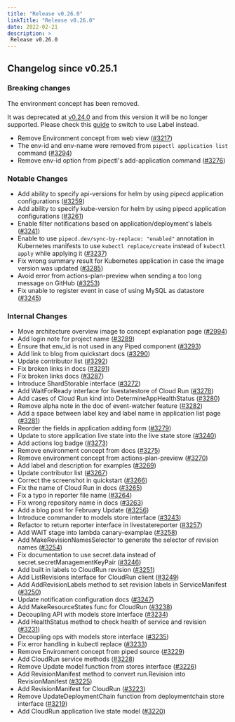 ```yaml
---
title: "Release v0.26.0"
linkTitle: "Release v0.26.0"
date: 2022-02-21
description: >
 Release v0.26.0
---
```


## Changelog since v0.25.1

### Breaking changes

The environment concept has been removed.

It was deprecated at [v0.24.0](https://github.com/pipe-cd/pipecd/releases/tag/v0.24.0) and from this version it will be no longer supported. Please check this [guide](https://pipecd.dev/blog/2022/02/10/february-2022-update/#environment-and-deployment-configuration-file-were-deprecated) to switch to use Label instead.

* Remove Environment concept from web view ([#3217](https://github.com/pipe-cd/pipecd/pull/3217))
* The env-id and env-name were removed from `pipectl application list` command ([#3294](https://github.com/pipe-cd/pipecd/pull/3294))
* Remove env-id option from pipectl's add-application command ([#3276](https://github.com/pipe-cd/pipecd/pull/3276))

### Notable Changes

* Add ability to specify api-versions for helm by using pipecd application configurations ([#3259](https://github.com/pipe-cd/pipecd/pull/3259))
* Add ability to specify kube-version for helm by using pipecd application configurations ([#3261](https://github.com/pipe-cd/pipecd/pull/3261))
* Enable filter notifications based on application/deployment's labels ([#3241](https://github.com/pipe-cd/pipecd/pull/3241))
* Enable to use `pipecd.dev/sync-by-replace: "enabled"` annotation in Kubernetes manifests to use `kubectl replace/create` instead of `kubectl apply` while applying it ([#3237](https://github.com/pipe-cd/pipecd/pull/3237))
* Fix wrong summary result for Kubernetes application in case the image version was updated ([#3285](https://github.com/pipe-cd/pipecd/pull/3285))
* Avoid error from actions-plan-preview when sending a too long message on GitHub ([#3253](https://github.com/pipe-cd/pipecd/pull/3253))
* Fix unable to register event in case of using MySQL as datastore ([#3245](https://github.com/pipe-cd/pipecd/pull/3245))

### Internal Changes

* Move architecture overview image to concept explanation page ([#2994](https://github.com/pipe-cd/pipecd/pull/2994))
* Add login note for project name ([#3289](https://github.com/pipe-cd/pipecd/pull/3289))
* Ensure that env_id is not used in any Piped component ([#3293](https://github.com/pipe-cd/pipecd/pull/3293))
* Add link to blog from quickstart docs ([#3290](https://github.com/pipe-cd/pipecd/pull/3290))
* Update contributor list ([#3292](https://github.com/pipe-cd/pipecd/pull/3292))
* Fix broken links in docs ([#3291](https://github.com/pipe-cd/pipecd/pull/3291))
* Fix broken links docs ([#3287](https://github.com/pipe-cd/pipecd/pull/3287))
* Introduce ShardStorable interface ([#3272](https://github.com/pipe-cd/pipecd/pull/3272))
* Add WaitForReady interface for livestatestore of Cloud Run ([#3278](https://github.com/pipe-cd/pipecd/pull/3278))
* Add cases of Cloud Run kind into DetermineAppHealthStatus ([#3280](https://github.com/pipe-cd/pipecd/pull/3280))
* Remove alpha note in the doc of event-watcher feature ([#3282](https://github.com/pipe-cd/pipecd/pull/3282))
* Add a space between label key and label name in application list page  ([#3281](https://github.com/pipe-cd/pipecd/pull/3281))
* Reorder the fields in application adding form ([#3279](https://github.com/pipe-cd/pipecd/pull/3279))
* Update to store application live state into the live state store ([#3240](https://github.com/pipe-cd/pipecd/pull/3240))
* Add actions log badge ([#3273](https://github.com/pipe-cd/pipecd/pull/3273))
* Remove environment concept from docs ([#3275](https://github.com/pipe-cd/pipecd/pull/3275))
* Remove environment concept from actions-plan-preview ([#3270](https://github.com/pipe-cd/pipecd/pull/3270))
* Add label and description for examples ([#3269](https://github.com/pipe-cd/pipecd/pull/3269))
* Update contributor list ([#3267](https://github.com/pipe-cd/pipecd/pull/3267))
* Correct the screenshot in quickstart ([#3266](https://github.com/pipe-cd/pipecd/pull/3266))
* Fix the name of Cloud Run in docs ([#3265](https://github.com/pipe-cd/pipecd/pull/3265))
* Fix a typo in reporter file name ([#3264](https://github.com/pipe-cd/pipecd/pull/3264))
* Fix wrong repository name in docs ([#3263](https://github.com/pipe-cd/pipecd/pull/3263))
* Add a blog post for February Update ([#3256](https://github.com/pipe-cd/pipecd/pull/3256))
* Introduce commander to models store interface ([#3243](https://github.com/pipe-cd/pipecd/pull/3243))
* Refactor to return reporter interface in livestatereporter ([#3257](https://github.com/pipe-cd/pipecd/pull/3257))
* Add WAIT stage into lambda canary-examplae ([#3258](https://github.com/pipe-cd/pipecd/pull/3258))
* Add MakeRevisionNamesSelector to generate the selector of revision names ([#3254](https://github.com/pipe-cd/pipecd/pull/3254))
* Fix documentation to use secret.data instead of secret.secretManagementKeyPair ([#3246](https://github.com/pipe-cd/pipecd/pull/3246))
* Add built in labels to CloudRun revision ([#3251](https://github.com/pipe-cd/pipecd/pull/3251))
* Add ListRevisions interface for CloudRun client ([#3249](https://github.com/pipe-cd/pipecd/pull/3249))
* Add AddRevisionLabels method to set revision labels in ServiceManifest ([#3250](https://github.com/pipe-cd/pipecd/pull/3250))
* Update notification configuration docs ([#3247](https://github.com/pipe-cd/pipecd/pull/3247))
* Add MakeResourceStates func for CloudRun ([#3238](https://github.com/pipe-cd/pipecd/pull/3238))
* Decoupling API with models store interface ([#3234](https://github.com/pipe-cd/pipecd/pull/3234))
* Add HealthStatus method to check health of service and revision ([#3231](https://github.com/pipe-cd/pipecd/pull/3231))
* Decoupling ops with models store interface ([#3235](https://github.com/pipe-cd/pipecd/pull/3235))
* Fix error handling in kubectl replace ([#3233](https://github.com/pipe-cd/pipecd/pull/3233))
* Remove Environment concept from piped source ([#3229](https://github.com/pipe-cd/pipecd/pull/3229))
* Add CloudRun service methods ([#3228](https://github.com/pipe-cd/pipecd/pull/3228))
* Remove Update model function from stores interface ([#3226](https://github.com/pipe-cd/pipecd/pull/3226))
* Add RevisionManifest method to convert run.Revision into RevisionManifest ([#3225](https://github.com/pipe-cd/pipecd/pull/3225))
* Add RevisionManifest for CloudRun ([#3223](https://github.com/pipe-cd/pipecd/pull/3223))
* Remove UpdateDeploymentChain function from deploymentchain store interface ([#3219](https://github.com/pipe-cd/pipecd/pull/3219))
* Add CloudRun application live state model ([#3220](https://github.com/pipe-cd/pipecd/pull/3220))

